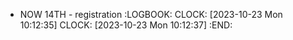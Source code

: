 - NOW 14TH - registration
  :LOGBOOK:
  CLOCK: [2023-10-23 Mon 10:12:35]
  CLOCK: [2023-10-23 Mon 10:12:37]
  :END: